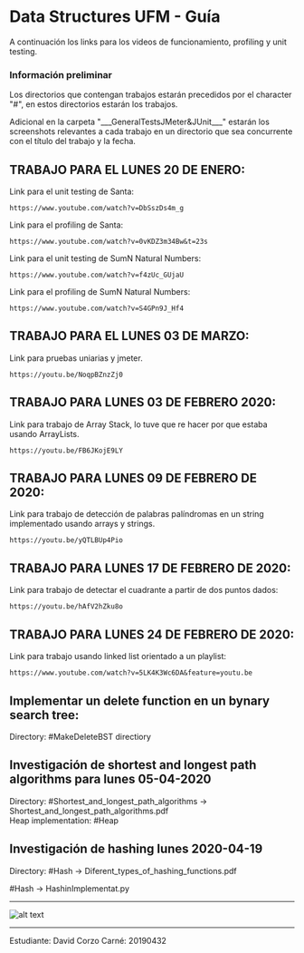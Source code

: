 # Data Structures UFM - Guía

A continuación los links para los videos de funcionamiento, profiling y unit testing.

### Información preliminar 
Los directorios que contengan trabajos estarán precedidos por el character "#", en estos directorios estarán los trabajos.

Adicional en la carpeta "\_\_\_GeneralTestsJMeter&JUnit___" estarán los screenshots relevantes a cada trabajo en un directorio que sea concurrente con el título del trabajo y la fecha. 


## TRABAJO PARA EL LUNES 20 DE ENERO:
Link para el unit testing de Santa:
```
https://www.youtube.com/watch?v=DbSszDs4m_g
```

Link para el profiling de Santa:
```
https://www.youtube.com/watch?v=0vKDZ3m34Bw&t=23s
```

Link para el unit testing de SumN Natural Numbers: 
```
https://www.youtube.com/watch?v=f4zUc_GUjaU
```

Link para el profiling de SumN Natural Numbers: 
```
https://www.youtube.com/watch?v=S4GPn9J_Hf4
```

## TRABAJO PARA EL LUNES 03 DE MARZO:
Link para pruebas uniarias y jmeter.
```
https://youtu.be/NoqpBZnzZj0
```

<!-- ### TRABAJO PARA EL LUNES 27 DE ENERO 2020: 
Link para la prueba de profiling y unit testing:
```
https://youtu.be/rPM4ujG45IE
```

Link para el funcionamiento en postman:
```
https://youtu.be/ft3dzUUM020 
``` -->

## TRABAJO PARA LUNES 03 DE FEBRERO 2020:
Link para trabajo de Array Stack, lo tuve que re hacer por que estaba usando ArrayLists.
```
https://youtu.be/FB6JKojE9LY
```

## TRABAJO PARA LUNES 09 DE FEBRERO DE 2020:
Link para trabajo de detección de palabras palíndromas en un string implementado usando arrays y strings.
```
https://youtu.be/yQTLBUp4Pio
```

## TRABAJO PARA LUNES 17 DE FEBRERO DE 2020:
Link para trabajo de detectar el cuadrante a partir de dos puntos dados:
```
https://youtu.be/hAfV2hZku8o
```

## TRABAJO PARA LUNES 24 DE FEBRERO DE 2020:
Link para trabajo usando linked list orientado a un playlist:
```
https://www.youtube.com/watch?v=5LK4K3Wc6DA&feature=youtu.be
```

## Implementar un delete function en un bynary search tree:
Directory: \#MakeDeleteBST directiory


## Investigación de shortest and longest path algorithms para lunes 05-04-2020
Directory: \#Shortest_and_longest_path_algorithms -> Shortest_and_longest_path_algorithms.pdf
<br>
Heap implementation: \#Heap 

## Investigación de hashing lunes 2020-04-19
Directory: 
\#Hash -> Diferent_types_of_hashing_functions.pdf

\#Hash -> HashinImplementat.py





--------------------------------------------------------------------------

![alt text](ufm_logo.jpg)

--------------------------------------------------------------------------

Estudiante: David Corzo
Carné: 20190432

